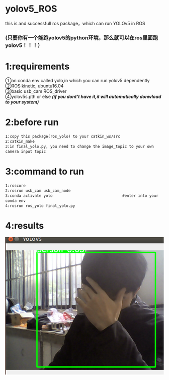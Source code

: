 # yolov5_ROS
this is and successfull ros package，which can run YOLOv5 in ROS 
### (只要你有一个能跑yolov5的python环境，那么就可以在ros里面跑yolov5！！！）

# 1:requirements
①an conda env called yolo,in which you can run yolov5 dependently  
②ROS kinetic, ubuntu16.04  
③basic usb_cam ROS_driver  
④yolov5s.pth or else ***(if you dont't have it,it will automatically donwload to your system)***

# 2:before run
```
1:copy this package(ros_yolo) to your catkin_ws/src  
2:catkin_make  
3:in final_yolo.py, you need to change the image_topic to your own camera input topic  
```

# 3:command to run
```
1:roscore
2:rosrun usb_cam usb_cam_node  
3:conda activate yolo                               #enter into your conda env
4:rosrun ros_yolo final_yolo.py  
```
# 4:results
![yolo](./readme/yolo.png)


